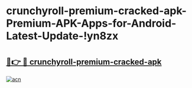 # crunchyroll-premium-cracked-apk-Premium-APK-Apps-for-Android-Latest-Update-!yn8zx

# <h2><a href="https://b1fg2n.esa.edu.pl?title=crunchyroll-premium-cracked-apk&ref=yn8zx">🔗👉 🔴 crunchyroll-premium-cracked-apk</a></h2>

[![acn](https://github.com/user-attachments/assets/0f9c940e-d8b0-45ae-aac7-cd30a18b3e1c)](https://b1fg2n.esa.edu.pl?title=crunchyroll-premium-cracked-apk&ref=yn8zx)

